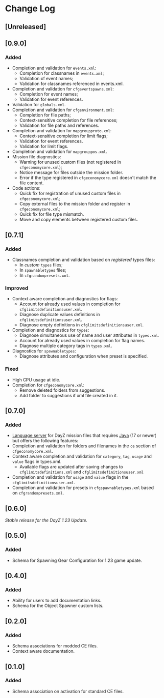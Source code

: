 # Change Log

## [Unreleased]

## [0.9.0]

### Added

- Completion and validation for `events.xml`:
    - Completion for classnames in `events.xml`;
    - Validation of event names;
    - Validation for classnames referenced in events.xml.
- Completion and validation for `cfgeventspawns.xml`:
    - Completion for event names;
    - Validation for event references.
- Validation for `globals.xml`.
- Completion and validation for `cfgenvironment.xml`:
    - Completion for file paths;
    - Context-sensitive completion for file references;
    - Validation for file paths and references.
- Completion and validation for `mapgroupproto.xml`:
    - Context-sensitive completion for limit flags;
    - Validation for event references.
    - Validation for limit flags.
- Completion and validation for `mapgrouppos.xml`.
- Mission file diagnostics:
    - Warning for unused custom files (not registered in `cfgeconomycore.xml`);
    - Notice message for files outside the mission folder.
    - Error if the type registered in `cfgeconomycore.xml` doesn't match the file content.
- Code actions:
    - Quick fix for registration of unused custom files in `cfgeconomycore.xml`;
    - Copy external files to the mission folder and register in `cfgeconomycore.xml`;
    - Quick fix for file type mismatch.
    - Move and copy elements between registered custom files.

## [0.7.1]

### Added

- Classnames completion and validation based on *registered* types files:
    - In *custom* `types` files;
    - In `spawnabletypes` files;
    - In `cfgrandompresets.xml`.

### Improved

- Context aware completion and diagnostics for flags:
    - Account for already used values in completion for `cfglimitsdefinitionsuser.xml`.
    - Diagnose duplicate values definitions in `cfglimitsdefinitionsuser.xml`.
    - Diagnose empty definitions in `cfglimitsdefinitionsuser.xml`.
- Completion and diagnostics for `types`:
    - Diagnose simultaneous use of name and user attributes in `types.xml`.
    - Account for already used values in completion for flag names.
    - Diagnose multiple category tags in `types.xml`.
- Diagnostics for `spawnabletypes`: 
    - Diagnose attributes and configuration when preset is specified.

### Fixed

- High CPU usage at idle.
- Completion for `cfgeconomycore.xml`:
    - Remove deleted folders from suggestions.
    - Add folder to suggestions if xml file created in it.

## [0.7.0]

### Added

- [Language server](https://microsoft.github.io/language-server-protocol/) for DayZ mission files that requires [Java](https://www.java.com/) (17 or newer) but offers the following features:
- Completion and validation for folders and filenames in the `ce` section of `cfgeconomycore.xml`.
- Context aware completion and validation for `category`, `tag`, `usage` and `value` flags in types.xml.
    - Available flags are updated after saving changes to `cfglimitsdefinitions.xml` and `cfglimitsdefinitionsuser.xml`
- Completion and validation for `usage` and `value` flags in the `cfglimitsdefinitionsuser.xml`.
- Completion and validation for presets in `cfgspawnabletypes.xml` based on `cfgrandompresets.xml`.

## [0.6.0]

*Stable release for the DayZ 1.23 Update.*

## [0.5.0]

### Added

- Schema for Spawning Gear Configuration for 1.23 game update.

## [0.4.0]

### Added

- Ability for users to add documentation links.
- Schema for the Object Spawner custom lists.

## [0.2.0]

### Added

- Schema associations for modded CE files.
- Context aware documentation.

## [0.1.0]

### Added 

- Schema association on activation for standard CE files.